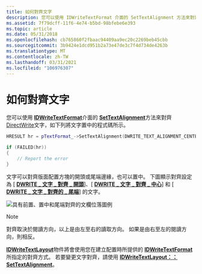 ```yaml
---
title: 如何對齊文字
description: 您可以使用 IDWriteTextFormat 介面的 SetTextAlignment 方法來對齊 DirectWrite 文字。
ms.assetid: 7f79dcff-11f6-4e74-b5bd-98bfebe6e393
ms.topic: article
ms.date: 05/31/2018
ms.openlocfilehash: cb765860f2fbaac94409aa9ec20c2269beb45cbb
ms.sourcegitcommit: 3b9424e1dcd951b2a73e47de3c7f4d734de4263b
ms.translationtype: MT
ms.contentlocale: zh-TW
ms.lasthandoff: 03/31/2021
ms.locfileid: "106976307"
---
```

# <a name="how-to-align-text"></a>如何對齊文字

您可以使用 [**IDWriteTextFormat**](/windows/win32/api/dwrite/nn-dwrite-idwritetextformat)介面的 [**SetTextAlignment**](/windows/win32/api/dwrite/nf-dwrite-idwritetextformat-settextalignment)方法來對齊 [DirectWrite](direct-write-portal.md)文字，如下列將文字置中的程式碼所示。


```C++
HRESULT hr = pTextFormat_->SetTextAlignment(DWRITE_TEXT_ALIGNMENT_CENTER);

if (FAILED(hr))
{
    // Report the error
}
```



文字可以對齊版面配置方塊的開頭或尾端邊緣，也可以置中。 下圖顯示對齊設定為 [ [**DWRITE \_ 文字 \_ 對齊 \_ 開頭**](/windows/win32/api/dwrite/ne-dwrite-dwrite_text_alignment)]、[ [**DWRITE \_ 文字 \_ 對齊 \_ 中心**](/windows/win32/api/dwrite/ne-dwrite-dwrite_text_alignment)] 和 [ [**DWRITE \_ 文字 \_ 對齊的 \_ 尾端**](/windows/win32/api/dwrite/ne-dwrite-dwrite_text_alignment)] 的文字。

![具有前置、置中和尾端對齊的文欄位落圖例](images/textalignment.png)

> [!Note]  
> 對齊取決於閱讀方向，以上是由左至右的讀取方向。 如果是由右至左的閱讀方向，則相反。

 

[**IDWriteTextLayout**](/windows/win32/api/dwrite/nn-dwrite-idwritetextlayout)物件將會使用您在建立配置時所提供的 [**IDWriteTextFormat**](/windows/win32/api/dwrite/nn-dwrite-idwritetextformat)所指定的對齊方式。 若要變更文字對齊，請使用 [**IDWriteTextLayout：： SetTextAlignment**](/windows/win32/api/dwrite/nf-dwrite-idwritetextformat-settextalignment)。

 

 

